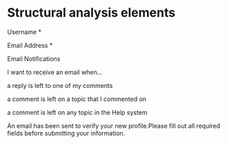 # Structural analysis elements

Username \*

Email Address \*

 Email Notifications

 I want to receive an email when...

a reply is left to one of my comments

a comment is left on a topic that I commented on

a comment is left on any topic in the Help system

An email has been sent to verify your new profile.Please fill out all required fields before submitting your information.

